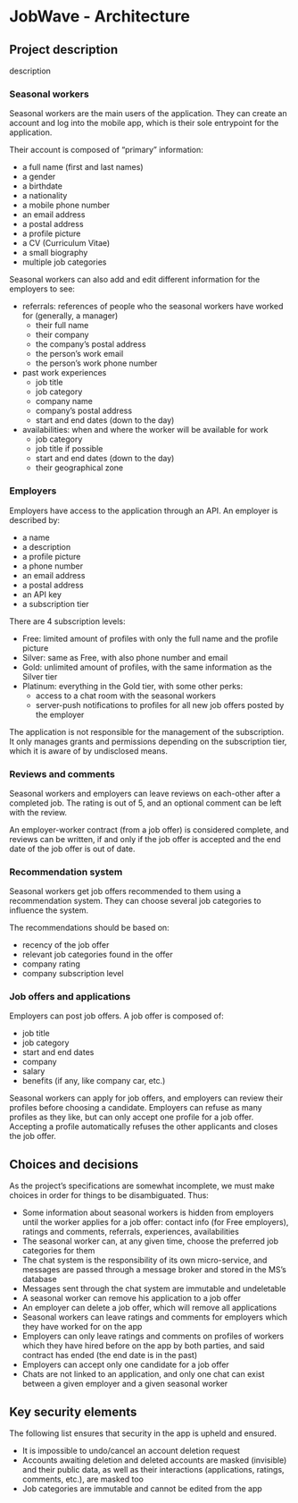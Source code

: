 # JobWave - Architecture

## Project description

description

### Seasonal workers

Seasonal workers are the main users of the application. They can create an account and log into the mobile app, which is
their sole entrypoint for the application.

Their account is composed of “primary” information:

- a full name (first and last names)
- a gender
- a birthdate
- a nationality
- a mobile phone number
- an email address
- a postal address
- a profile picture
- a CV (Curriculum Vitae)
- a small biography
- multiple job categories

Seasonal workers can also add and edit different information for the employers to see:

- referrals: references of people who the seasonal workers have worked for (generally, a manager)
  - their full name
  - their company
  - the company’s postal address
  - the person’s work email
  - the person’s work phone number
- past work experiences
  - job title
  - job category
  - company name
  - company’s postal address
  - start and end dates (down to the day)
- availabilities: when and where the worker will be available for work
  - job category
  - job title if possible
  - start and end dates (down to the day)
  - their geographical zone

### Employers

Employers have access to the application through an API. An employer is described by:

- a name
- a description
- a profile picture
- a phone number
- an email address
- a postal address
- an API key
- a subscription tier

There are 4 subscription levels:

- Free: limited amount of profiles with only the full name and the profile picture
- Silver: same as Free, with also phone number and email
- Gold: unlimited amount of profiles, with the same information as the Silver tier
- Platinum: everything in the Gold tier, with some other perks:
  - access to a chat room with the seasonal workers
  - server-push notifications to profiles for all new job offers posted by the employer

The application is not responsible for the management of the subscription. It only manages grants and permissions depending on the subscription tier, which it is aware of by undisclosed means.

### Reviews and comments

Seasonal workers and employers can leave reviews on each-other after a completed job.
The rating is out of 5, and an optional comment can be left with the review.

An employer-worker contract (from a job offer) is considered complete, and reviews can be written, if and only if the job offer is accepted and the end date of the job offer is out of date.

### Recommendation system

Seasonal workers get job offers recommended to them using a recommendation system. They can choose several job categories to influence the system.

The recommendations should be based on:
- recency of the job offer
- relevant job categories found in the offer
- company rating
- company subscription level

### Job offers and applications

Employers can post job offers. A job offer is composed of:

- job title
- job category
- start and end dates
- company
- salary
- benefits (if any, like company car, etc.)

Seasonal workers can apply for job offers, and employers can review their profiles before choosing a candidate. Employers can refuse as many profiles as they like, but can only accept one profile for a job offer. Accepting a profile automatically refuses the other applicants and closes the job offer.

## Choices and decisions

As the project’s specifications are somewhat incomplete, we must make choices in order for things to be disambiguated.
Thus:

- Some information about seasonal workers is hidden from employers until the worker applies for a job offer: contact info (for Free employers), ratings and comments, referrals, experiences, availabilities
- The seasonal worker can, at any given time, choose the preferred job categories for them
- The chat system is the responsibility of its own micro-service, and messages are passed through a message broker and
  stored in the MS’s database
- Messages sent through the chat system are immutable and undeletable
- A seasonal worker can remove his application to a job offer
- An employer can delete a job offer, which will remove all applications
- Seasonal workers can leave ratings and comments for employers which they have worked for on the app
- Employers can only leave ratings and comments on profiles of workers which they have hired before on the app
  by both parties, and said contract has ended (the end date is in the past)
- Employers can accept only one candidate for a job offer
- Chats are not linked to an application, and only one chat can exist between a given employer and a given seasonal worker

## Key security elements

The following list ensures that security in the app is upheld and ensured.

- It is impossible to undo/cancel an account deletion request
- Accounts awaiting deletion and deleted accounts are masked (invisible) and their public data, as well as their
  interactions (applications, ratings, comments, etc.), are masked too
- Job categories are immutable and cannot be edited from the app
